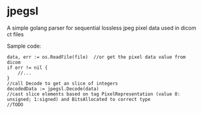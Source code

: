 # jpegsl
A simple golang parser for sequential lossless jpeg pixel data used in dicom ct files

Sample code:

	data, err := os.ReadFile(file)  //or get the pixel data value from dicom
 	if err != nil {
        //...
	}
    //call Decode to get an slice of integers
	decodedData := jpegsl.Decode(data)
    //cast slice elements based on tag PixelRepresentation (value 0: unsigned; 1:signed) and BitsAllocated to correct type
    //TODO
